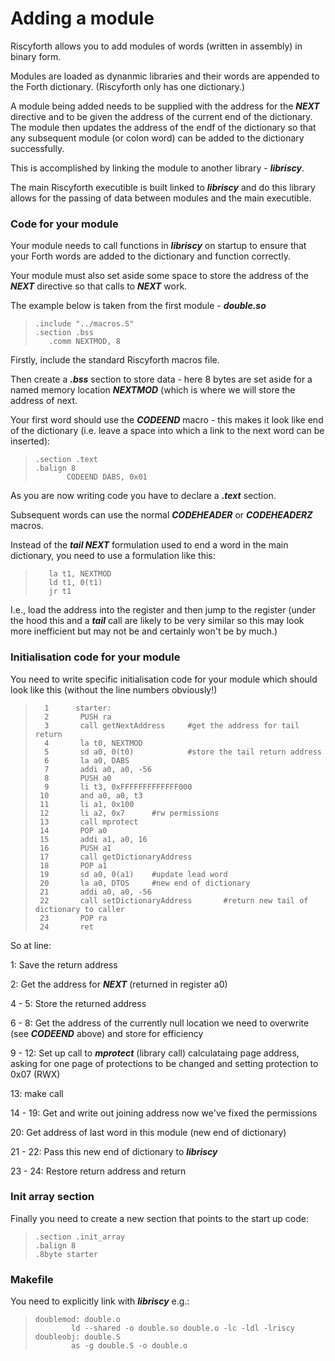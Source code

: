 # Adding a module

Riscyforth allows you to add modules of words (written in assembly) in binary
form.

Modules are loaded as dynanmic libraries and their words are appended to the
Forth dictionary. (Riscyforth only has one dictionary.)

A module being added needs to be supplied with the address for the ***NEXT*** directive
and to be given the address of the current end of the dictionary. The module then
updates the address of the endf of the dictionary so that any subsequent module (or
colon word) can be added to the dictionary successfully.

This is accomplished by linking the module to another library - ___libriscy___.

The main Riscyforth executible is built linked to ___libriscy___ and do this
library allows for the passing of data between modules and the main executible.

### Code for your module

Your module needs to call functions in ___libriscy___ on startup to ensure that
your Forth words are added to the dictionary and function correctly.

Your module must also set aside some space to store the address of the ***NEXT***
directive so that calls to ***NEXT*** work.

The example below is taken from the first module - ___double.so___

>     .include "../macros.S"
>     .section .bss
>        .comm NEXTMOD, 8


Firstly, include the standard Riscyforth macros file.

Then create a ___.bss___ section to store data - here 8 bytes are set aside
for a named memory location ***NEXTMOD*** (which is where we will store the
address of next.

Your first word should use the ***CODEEND*** macro - this makes it look like
end of the dictionary (i.e. leave a space into which a link to the next word
can be inserted):

>     .section .text
>     .balign 8
>            CODEEND DABS, 0x01

As you are now writing code you have to declare a ___.text___ section.

Subsequent words can use the normal ***CODEHEADER*** or ***CODEHEADERZ*** macros.

Instead of the ***tail NEXT*** formulation used to end a word in the main
dictionary, you need to use a formulation like this:

>        la t1, NEXTMOD
>        ld t1, 0(t1)
>        jr t1

I.e., load the address into the register and then jump to the register (under the
hood this and a ***tail*** call are likely to be very similar so this may look
more inefficient but may not be and certainly won't be by much.)


### Initialisation code for your module

You need to write specific initialisation code for your module which should look
like this (without the line numbers obviously!)

>       1      starter:
>       2       PUSH ra
>       3       call getNextAddress     #get the address for tail return
>       4       la t0, NEXTMOD
>       5       sd a0, 0(t0)            #store the tail return address
>       6       la a0, DABS
>       7       addi a0, a0, -56
>       8       PUSH a0
>       9       li t3, 0xFFFFFFFFFFFFF000
>      10       and a0, a0, t3
>      11       li a1, 0x100
>      12       li a2, 0x7      #rw permissions
>      13       call mprotect
>      14       POP a0
>      15       addi a1, a0, 16
>      16       PUSH a1
>      17       call getDictionaryAddress
>      18       POP a1
>      19       sd a0, 0(a1)    #update lead word
>      20       la a0, DTOS     #new end of dictionary
>      21       addi a0, a0, -56
>      22       call setDictionaryAddress       #return new tail of dictionary to caller
>      23       POP ra
>      24       ret



So at line:

1:        Save the return address

2:        Get the address for ***NEXT*** (returned in register a0)

4 - 5:    Store the returned address

6 - 8:    Get the address of the currently null location we need to overwrite (see ***CODEEND*** above) and store for efficiency

9 - 12:   Set up call to ***mprotect*** (library call) calculataing page address,
asking for one page of protections to be changed and setting protection
to 0x07 (RWX)

13:       make call

14 - 19:  Get and write out joining address now we've fixed the permissions

20:       Get address of last word in this module (new end of dictionary)

21 - 22:  Pass this new end of dictionary to ___libriscy___

23 - 24:  Restore return address and return

### Init array section

Finally you need to create a new section that points to the start up code:

>     .section .init_array
>     .balign 8
>     .8byte starter



### Makefile

You need to explicitly link with ___libriscy___ e.g.:

>     doublemod: double.o
>             ld --shared -o double.so double.o -lc -ldl -lriscy
>     doubleobj: double.S
>             as -g double.S -o double.o





